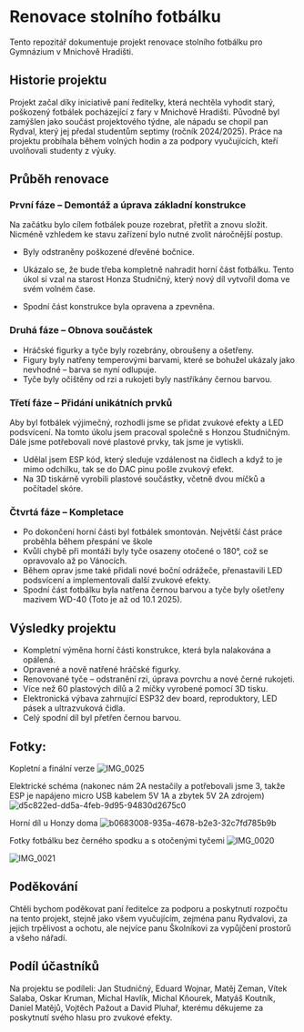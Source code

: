 # Renovace stolního fotbálku

Tento repozitář dokumentuje projekt renovace stolního fotbálku pro Gymnázium v Mnichově Hradišti.

## Historie projektu

Projekt začal díky iniciativě paní ředitelky, která nechtěla vyhodit starý, poškozený fotbálek pocházející z fary v Mnichově Hradišti. Původně byl zamýšlen jako součást projektového týdne, ale nápadu se chopil pan Rydval, který jej předal studentům septimy (ročník 2024/2025). Práce na projektu probíhala během volných hodin a za podpory vyučujících, kteří uvolňovali studenty z výuky.

## Průběh renovace

### **První fáze – Demontáž a úprava základní konstrukce**
Na začátku bylo cílem fotbálek pouze rozebrat, přetřít a znovu složit. Nicméně vzhledem ke stavu zařízení bylo nutné zvolit náročnější postup. 
- Byly odstraněny poškozené dřevěné bočnice.

- Ukázalo se, že bude třeba kompletně nahradit horní část fotbálku. Tento úkol si vzal na starost Honza Studničný, který nový díl vytvořil doma ve svém volném čase.
- Spodní část konstrukce byla opravena a zpevněna.

### **Druhá fáze – Obnova součástek**
- Hráčské figurky a tyče byly rozebrány, obroušeny a ošetřeny.
- Figury byly natřeny temperovými barvami, které se bohužel ukázaly jako nevhodné – barva se nyní odlupuje.
- Tyče byly očištěny od rzi a rukojeti byly nastříkány černou barvou.

### **Třetí fáze – Přidání unikátních prvků**
Aby byl fotbálek výjimečný, rozhodli jsme se přidat zvukové efekty a LED podsvícení. Na tomto úkolu jsem pracoval společně s Honzou Studničným. Dále jsme potřebovali nové plastové prvky, tak jsme je vytiskli. 
- Udělal jsem ESP kód, který sleduje vzdálenost na čidlech a když to je mimo odchilku, tak se do DAC pinu pošle zvukový efekt. 
- Na 3D tiskárně vyrobili plastové součástky, včetně dvou míčků a počítadel skóre.

### **Čtvrtá fáze – Kompletace**
- Po dokončení horní části byl fotbálek smontován. Největší část práce proběhla během přespání ve škole
- Kvůli chybě při montáži byly tyče osazeny otočené o 180°, což se opravovalo až po Vánocích. 
- Během oprav jsme také přidali nové boční odrážeče, přenastavili LED podsvícení a implementovali další zvukové efekty.
- Spodní část fotbálku byla natřena černou barvou a tyče byly ošetřeny mazivem WD-40 (Toto je až od 10.1 2025).

## Výsledky projektu

- Kompletní výměna horní části konstrukce, která byla nalakována a opálená.
- Opravené a nově natřené hráčské figurky.
- Renovované tyče – odstranění rzi, úprava povrchu a nové černé rukojeti.
- Více než 60 plastových dílů a 2 míčky vyrobené pomocí 3D tisku.
- Elektronická výbava zahrnující ESP32 dev board, reproduktory, LED pásek a ultrazvuková čidla.
- Celý spodní díl byl přetřen černou barvou.

## Fotky: 

Kopletní a finální verze
![IMG_0025](https://github.com/user-attachments/assets/a582bf9a-bcae-48f2-96ae-9f7d5a8268c4)

Elektrické schéma (nakonec nám 2A nestačily a potřebovali jsme 3, takže ESP je napájeno micro USB kabelem 5V 1A a zbytek 5V 2A zdrojem)
![d5c822ed-dd5a-4feb-9d95-94830d2675c0](https://github.com/user-attachments/assets/ffdab394-dde5-4fc5-9838-746097248584)

Horní díl u Honzy doma
![b0683008-935a-4678-b2e3-32c7fd785b9b](https://github.com/user-attachments/assets/676f01e9-f48f-4127-b663-1b1811d4ab36)

Fotky fotbálku bez černého spodku a s otočenými tyčemi
![IMG_0020](https://github.com/user-attachments/assets/18321c85-11e2-4967-a8c5-30ecb99e5834)

![IMG_0021](https://github.com/user-attachments/assets/d8b95602-f166-4aca-8741-7538ea89bc55)

## Poděkování

Chtěli bychom poděkovat paní ředitelce za podporu a poskytnutí rozpočtu na tento projekt, stejně jako všem vyučujícím, zejména panu Rydvalovi, za jejich trpělivost a ochotu, ale nejvíce panu Školníkovi za vypůjčení prostorů a všeho nářadí.

## Podíl účastníků
Na projektu se podíleli: Jan Studničný, Eduard Wojnar, Matěj Zeman, Vítek Salaba, Oskar Kruman, Michal Havlík, Michal Kňourek, Matyáš Koutník, Daniel Matějů, Vojtěch Pažout a David Pluhař, kterému děkujeme za poskytnutí svého hlasu pro zvukové efekty.
